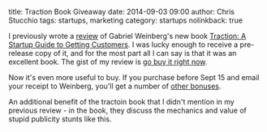 title: Traction Book Giveaway
date: 2014-09-03 09:00
author: Chris Stucchio
tags: startups, marketing
category: startups
nolinkback: true

I previously wrote a [review](|filename|traction_book_review.md) of Gabriel Weinberg's new book [Traction: A Startup Guide to Getting Customers](http://www.amazon.com/gp/product/0976339609/ref=as_li_tl?ie=UTF8&camp=1789&creative=390957&creativeASIN=0976339609&linkCode=as2&tag=christuc-20&linkId=7VRVMNOJHRGUFU2A).  I was lucky enough to receive a pre-release copy of it, and for the most part all I can say is that it was an excellent book. The gist of my review is [go buy it right now](http://www.amazon.com/gp/product/0976339609/ref=as_li_tl?ie=UTF8&camp=1789&creative=390957&creativeASIN=0976339609&linkCode=as2&tag=christuc-20&linkId=7VRVMNOJHRGUFU2A).

Now it's even more useful to buy. If you purchase before Sept 15 and email your receipt to Weinberg, you'll get a number of [other bonuses](http://discuss.tractionbook.com/t/bonuses-for-buying-traction/215).

An additional benefit of the tractoin book that I didn't mention in my previous review - in the book, they discuss the mechanics and value of stupid publicity stunts like this.
